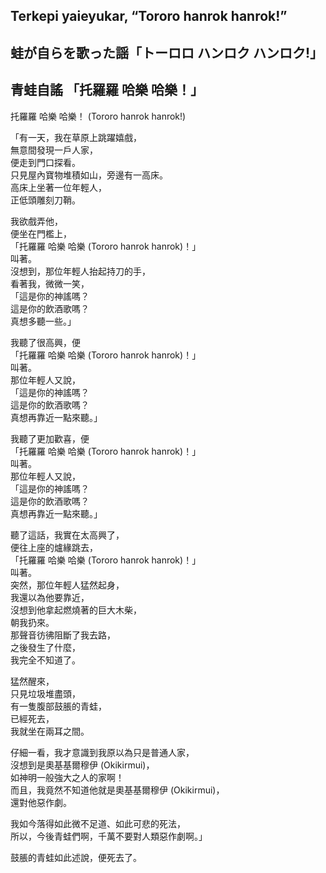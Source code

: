 ## Terkepi yaieyukar, “Tororo hanrok hanrok!”   
## 蛙が自らを歌った謡「トーロロ ハンロク ハンロク!」  
## 青蛙自謠 「托羅羅 哈樂 哈樂！」   
  
托羅羅 哈樂 哈樂！ (Tororo hanrok hanrok!)  
  
「有一天，我在草原上跳躍嬉戲，  
無意間發現一戶人家，  
便走到門口探看。  
只見屋內寶物堆積如山，旁邊有一高床。  
高床上坐著一位年輕人，  
正低頭雕刻刀鞘。  
  
我欲戲弄他，  
便坐在門檻上，  
「托羅羅 哈樂 哈樂 (Tororo hanrok hanrok)！」  
叫著。  
沒想到，那位年輕人抬起持刀的手，  
看著我，微微一笑，  
「這是你的神謠嗎？  
這是你的飲酒歌嗎？  
真想多聽一些。」  
  
我聽了很高興，便    
「托羅羅 哈樂 哈樂 (Tororo hanrok hanrok)！」  
叫著。  
那位年輕人又說，  
「這是你的神謠嗎？  
這是你的飲酒歌嗎？  
真想再靠近一點來聽。」  
  
我聽了更加歡喜，便      
「托羅羅 哈樂 哈樂 (Tororo hanrok hanrok)！」  
叫著。   
那位年輕人又說，  
「這是你的神謠嗎？  
這是你的飲酒歌嗎？  
真想再靠近一點來聽。」  
  
聽了這話，我實在太高興了，  
便往上座的爐緣跳去，    
「托羅羅 哈樂 哈樂 (Tororo hanrok hanrok)！」  
叫著。     
突然，那位年輕人猛然起身，  
我還以為他要靠近，  
沒想到他拿起燃燒著的巨大木柴，  
朝我扔來。  
那聲音彷彿阻斷了我去路，  
之後發生了什麼，  
我完全不知道了。  
  
猛然醒來，  
只見垃圾堆盡頭，  
有一隻腹部鼓脹的青蛙，  
已經死去，  
我就坐在兩耳之間。  
  
仔細一看，我才意識到我原以為只是普通人家，  
沒想到是奧基基爾穆伊 (Okikirmui)，  
如神明一般強大之人的家啊！  
而且，我竟然不知道他就是奧基基爾穆伊 (Okikirmui)，  
還對他惡作劇。  
  
我如今落得如此微不足道、如此可悲的死法，  
所以，今後青蛙們啊，千萬不要對人類惡作劇啊。」  
  
鼓脹的青蛙如此述說，便死去了。